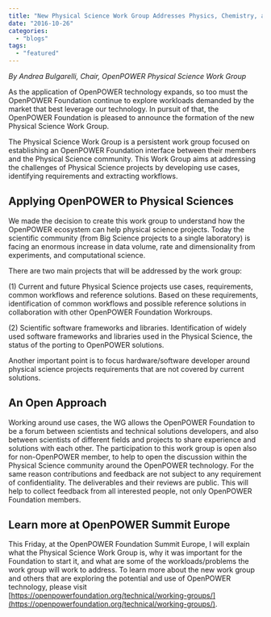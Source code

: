 ```yaml
---
title: "New Physical Science Work Group Addresses Physics, Chemistry, and more with OpenPOWER"
date: "2016-10-26"
categories: 
  - "blogs"
tags: 
  - "featured"
---
```


_By Andrea Bulgarelli, Chair, OpenPOWER Physical Science Work Group_

As the application of OpenPOWER technology expands, so too must the OpenPOWER Foundation continue to explore workloads demanded by the market that best leverage our technology. In pursuit of that, the OpenPOWER Foundation is pleased to announce the formation of the new Physical Science Work Group.

The Physical Science Work Group is a persistent work group focused on establishing an OpenPOWER Foundation interface between their members and the Physical Science community. This Work Group aims at addressing the challenges of Physical Science projects by developing use cases, identifying requirements and extracting workflows.

## Applying OpenPOWER to Physical Sciences

We made the decision to create this work group to understand how the OpenPOWER ecosystem can help physical science projects. Today the scientific community (from Big Science projects to a single laboratory) is facing an enormous increase in data volume, rate and dimensionality from experiments, and computational science.

There are two main projects that will be addressed by the work group:

(1) Current and future Physical Science projects use cases, requirements, common workflows and reference solutions. Based on these requirements, identification of common workflows and possible reference solutions in collaboration with other OpenPOWER Foundation Workroups.

(2) Scientific software frameworks and libraries. Identification of widely used software frameworks and libraries used in the Physical Science, the status of the porting to OpenPOWER solutions.

Another important point is to focus hardware/software developer around physical science projects requirements that are not covered by current solutions.

## An Open Approach

Working around use cases, the WG allows the OpenPOWER Foundation to be a forum between scientists and technical solutions developers, and also between scientists of different fields and projects to share experience and solutions with each other. The participation to this work group is open also for non-OpenPOWER member, to help to open the discussion within the Physical Science community around the OpenPOWER technology. For the same reason contributions and feedback are not subject to any requirement of confidentiality. The deliverables and their reviews are public. This will help to collect feedback from all interested people, not only OpenPOWER Foundation members.

## Learn more at OpenPOWER Summit Europe

This Friday, at the OpenPOWER Foundation Summit Europe, I will explain what the Physical Science Work Group is, why it was important for the Foundation to start it, and what are some of the workloads/problems the work group will work to address. To learn more about the new work group and others that are exploring the potential and use of OpenPOWER technology, please visit [https://openpowerfoundation.org/technical/working-groups/](https://openpowerfoundation.org/technical/working-groups/).
